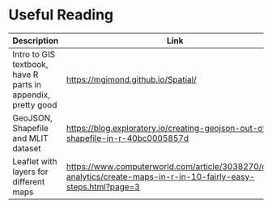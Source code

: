 # Useful Reading 



| Description                              | Link                                     |
| ---------------------------------------- | ---------------------------------------- |
| Intro to GIS textbook, have R parts in appendix, pretty good | https://mgimond.github.io/Spatial/       |
| GeoJSON, Shapefile and MLIT dataset      | https://blog.exploratory.io/creating-geojson-out-of-shapefile-in-r-40bc0005857d |
| Leaflet with layers for different maps   | https://www.computerworld.com/article/3038270/data-analytics/create-maps-in-r-in-10-fairly-easy-steps.html?page=3 |

